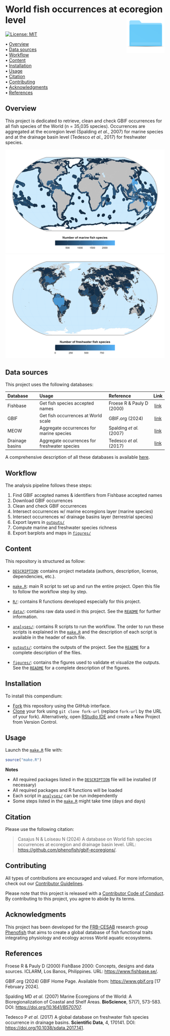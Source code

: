 
<!-- README.md is generated from README.Rmd. Please edit that file -->

# World fish occurrences at ecoregion level <img src="https://raw.githubusercontent.com/FRBCesab/templates/main/logos/compendium-sticker.png" align="right" style="float:right; height:120px;"/>

<!-- badges: start -->

[![License:
MIT](https://img.shields.io/badge/License-MIT-yellow.svg)](https://choosealicense.com/licenses/mit/)
<!-- badges: end -->

<p align="left">
• <a href="#overview">Overview</a><br> • <a href="#data-sources">Data
sources</a><br> • <a href="#workflow">Workflow</a><br> •
<a href="#content">Content</a><br> •
<a href="#installation">Installation</a><br> •
<a href="#usage">Usage</a><br> • <a href="#citation">Citation</a><br> •
<a href="#contributing">Contributing</a><br> •
<a href="#acknowledgments">Acknowledgments</a><br> •
<a href="#references">References</a>
</p>

## Overview

This project is dedicated to retrieve, clean and check GBIF occurrences
for all fish species of the World (n = 35,035 species). Occurrences are
aggregated at the ecoregion level (Spalding *et al.*, 2007) for marine
species and at the drainage basin level (Tedesco *et al.*, 2017) for
freshwater species.

![](figures/number_of_marine_fish_species.png)
![](figures/number_of_freshwater_fish_species.png)

## Data sources

This project uses the following databases:

| Database        | Usage                                        | Reference                 |                                                               Link                                                                |
|:----------------|:---------------------------------------------|:--------------------------|:---------------------------------------------------------------------------------------------------------------------------------:|
| Fishbase        | Get fish species accepted names              | Froese R & Pauly D (2000) |                                                 [link](https://www.fishbase.se/)                                                  |
| GBIF            | Get fish occurrences at World scale          | GBIF.org (2024)           |                                                   [link](https://www.gbif.org/)                                                   |
| MEOW            | Aggregate occurrences for marine species     | Spalding *et al.* (2007)  | [link](https://www.worldwildlife.org/publications/marine-ecoregions-of-the-world-a-bioregionalization-of-coastal-and-shelf-areas) |
| Drainage basins | Aggregate occurrences for freshwater species | Tedesco *et al.* (2017)   |   [link](https://figshare.com/collections/A_global_database_on_freshwater_fish_species_occurrences_in_drainage_basins/3739145)    |

A comprehensive description of all these databases is available
[here](https://github.com/phenofish/gbif-ecoregions/blob/main/data/README.md).

## Workflow

The analysis pipeline follows these steps:

1.  Find GBIF accepted names & identifiers from Fishbase accepted names
2.  Download GBIF occurrences
3.  Clean and check GBIF occurrences
4.  Intersect occurrences w/ marine ecoregions layer (marine species)
5.  Intersect occurrences w/ drainage basins layer (terrestrial species)
6.  Export layers in
    [`outputs/`](https://github.com/phenofish/gbif-ecoregions/blob/main/outputs)
7.  Compute marine and freshwater species richness
8.  Export barplots and maps in
    [`figures/`](https://github.com/phenofish/gbif-ecoregions/blob/main/figures)

## Content

This repository is structured as follow:

- [`DESCRIPTION`](https://github.com/phenofish/gbif-ecoregions/blob/main/DESCRIPTION):
  contains project metadata (authors, description, license,
  dependencies, etc.).

- [`make.R`](https://github.com/phenofish/gbif-ecoregions/blob/main/make.R):
  main R script to set up and run the entire project. Open this file to
  follow the workflow step by step.

- [`R/`](https://github.com/phenofish/gbif-ecoregions/blob/main/R):
  contains R functions developed especially for this project.

- [`data/`](https://github.com/phenofish/gbif-ecoregions/blob/main/data):
  contains raw data used in this project. See the
  [`README`](https://github.com/phenofish/gbif-ecoregions/blob/main/data/README.md)
  for further information.

- [`analyses/`](https://github.com/phenofish/gbif-ecoregions/blob/main/analyses):
  contains R scripts to run the workflow. The order to run these scripts
  is explained in the
  [`make.R`](https://github.com/phenofish/gbif-ecoregions/blob/main/make.R)
  and the description of each script is available in the header of each
  file.

- [`outputs/`](https://github.com/phenofish/gbif-ecoregions/blob/main/outputs):
  contains the outputs of the project. See the
  [`README`](https://github.com/phenofish/gbif-ecoregions/blob/main/outputs/README.md)
  for a complete description of the files.

- [`figures/`](https://github.com/phenofish/gbif-ecoregions/blob/main/figures):
  contains the figures used to validate et visualize the outputs. See
  the
  [`README`](https://github.com/phenofish/gbif-ecoregions/blob/main/figures/README.md)
  for a complete description of the figures.

## Installation

To install this compendium:

- [Fork](https://docs.github.com/en/get-started/quickstart/contributing-to-projects)
  this repository using the GitHub interface.
- [Clone](https://docs.github.com/en/repositories/creating-and-managing-repositories/cloning-a-repository)
  your fork using `git clone fork-url` (replace `fork-url` by the URL of
  your fork). Alternatively, open [RStudio
  IDE](https://posit.co/products/open-source/rstudio/) and create a New
  Project from Version Control.

## Usage

Launch the
[`make.R`](https://github.com/phenofish/gbif-ecoregions/blob/main/make.R)
file with:

``` r
source("make.R")
```

**Notes**

- All required packages listed in the
  [`DESCRIPTION`](https://github.com/phenofish/gbif-ecoregions/blob/main/DESCRIPTION)
  file will be installed (if necessary)
- All required packages and R functions will be loaded
- Each script in
  [`analyses/`](https://github.com/phenofish/gbif-ecoregions/blob/main/analyses)
  can be run independently
- Some steps listed in the
  [`make.R`](https://github.com/phenofish/gbif-ecoregions/blob/main/make.R)
  might take time (days and days)

## Citation

Please use the following citation:

> Casajus N & Loiseau N (2024) A database on World fish species
> occurrences at ecoregion and drainage basin level. URL:
> <https://github.com/phenofish/gbif-ecoregions/>.

## Contributing

All types of contributions are encouraged and valued. For more
information, check out our [Contributor
Guidelines](https://github.com/phenofish/gbif-ecoregions/blob/main/CONTRIBUTING.md).

Please note that this project is released with a [Contributor Code of
Conduct](https://contributor-covenant.org/version/2/1/CODE_OF_CONDUCT.html).
By contributing to this project, you agree to abide by its terms.

## Acknowledgments

This project has been developed for the
[FRB-CESAB](https://www.fondationbiodiversite.fr/en/about-the-foundation/le-cesab/)
research group
[Phenofish](https://www.fondationbiodiversite.fr/en/the-frb-in-action/programs-and-projects/le-cesab/phenofish/)
that aims to create a global database of fish functional traits
integrating physiology and ecology across World aquatic ecosystems.

## References

Froese R & Pauly D (2000) FishBase 2000: Concepts, designs and data
sources. ICLARM, Los Banos, Philippines. URL:
<https://www.fishbase.se/>.

GBIF.org (2024) GBIF Home Page. Available from: <https://www.gbif.org>
\[17 February 2024\].

Spalding MD *et al.* (2007) Marine Ecoregions of the World: A
Bioregionalization of Coastal and Shelf Areas. **BioScience**, 57(7),
573-583. DOI: <https://doi.org/10.1641/B570707>.

Tedesco P *et al.* (2017) A global database on freshwater fish species
occurrence in drainage basins. **Scientific Data**, 4, 170141. DOI:
<https://doi.org/10.1038/sdata.2017.141>.
